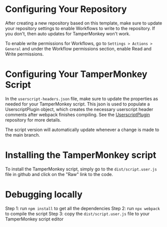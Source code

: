# Configuring Your Repository

After creating a new repository based on this template, make sure to update your
repository settings to enable Workflows to write to the repository. If you
don't, then auto updates for TamperMonkey won't work.

To enable write permissions for Workflows, go to `Settings > Actions > General`
and under the Workflow permissions section, enable Read and Write permissions.

# Configuring Your TamperMonkey Script

In the `userscript-headers.json` file, make sure to update the properties as
needed for your TamperMonkey script. This json is used to populate a
UserscriptPlugin object, which creates the necessary userscript header comments
after webpack finishes compiling. See the
[UserscriptPlugin](https://github.com/momocow/webpack-userscript?tab=readme-ov-file#load-headers)
repository for more details.

The script version will automatically update whenever a change is made to the
main branch.

# Installing the TamperMonkey script

To install the TamperMonkey script, simply go to the `dist/script.user.js` file
in github and click on the "Raw" link to the code.

# Debugging locally

Step 1: run `npm install` to get all the dependencies
Step 2: run `npx webpack` to compile the script
Step 3: copy the `dist/script.user.js` file to your TamperMonkey script editor
